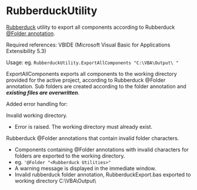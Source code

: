 # RubberduckUtility
[Rubberduck](https://rubberduckvba.com/) utility to export all components according to Rubberduck [@Folder annotation](https://github.com/rubberduck-vba/Rubberduck/wiki/Using-@Folder-Annotations). 

Required references: VBIDE (Microsoft Visual Basic for Applications Extensibility 5.3)

Usage: eg. ```RubberduckUtility.ExportAllComponents "C:\VBA\Output\ "```

ExportAllComponents exports all components to the working directory provided for the active project, according to Rubberduck @Folder annotation. Sub folders are created according to the folder annotation and ***existing files are overwritten***.

Added error handling for: 

Invalid working directory.  
  - Error is raised.  The working directory must already exist.

Rubberduck @Folder annotations that contain invalid folder characters.  
  - Components containing @Folder annotations with invalid characters for folders are exported to the working directory.
  - eg. ``` '@Folder "<Rubberduck Utilities>" ```
  - A warning message is displayed in the immediate window.
  - Invalid rubberduck folder annotation, <Rubberduck Utilities> RubberduckExport.bas exported to working directory C:\VBA\Output\

